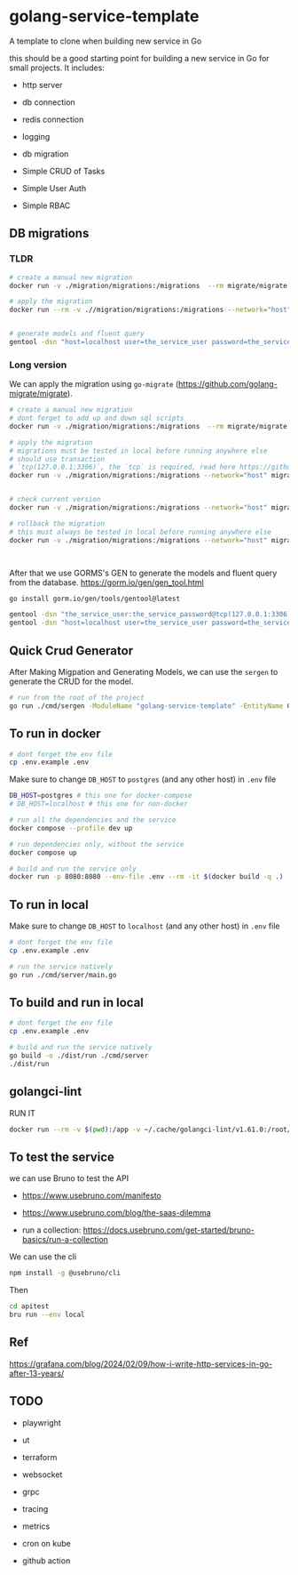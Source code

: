 # golang-service-template
A template to clone when building new service in Go

this should be a good starting point for building a new service in Go for small projects. It includes:
- http server
- db connection
- redis connection
- logging
- db migration

- Simple CRUD of Tasks
- Simple User Auth
- Simple RBAC


## DB migrations


### TLDR


```sh
# create a manual new migration
docker run -v ./migration/migrations:/migrations  --rm migrate/migrate create -ext sql -dir migrations create_users_table

# apply the migration
docker run --rm -v .//migration/migrations:/migrations --network="host" migrate/migrate -path=/migrations/ -database "postgres://the_service_user:the_service_password@localhost:5432/the_service_database?sslmode=disable" up


# generate models and fluent query
gentool -dsn "host=localhost user=the_service_user password=the_service_password dbname=the_service_database port=5432 sslmode=disable" -outPath "./internal/dao/query"  -fieldNullable -fieldWithIndexTag -fieldWithTypeTag -fieldSignable -db postgres

```

### Long version


We can apply the migration using `go-migrate` (https://github.com/golang-migrate/migrate).


```sh
# create a manual new migration
# dont forget to add up and down sql scripts
docker run -v ./migration/migrations:/migrations  --rm migrate/migrate create -ext sql -dir migrations create_users_table

# apply the migration
# migrations must be tested in local before running anywhere else
# should use transaction
# `tcp(127.0.0.1:3306)`, the `tcp` is required, read here https://github.com/go-sql-driver/mysql/blob/af8d7931954ec21a96df9610a99c09c2887f2ee7/README.md#examples
docker run -v ./migration/migrations:/migrations --network="host" migrate/migrate -path=/migrations/ -database "postgres://the_service_user:the_service_password@localhost:5432/the_service_database?sslmode=disable" up


# check current version
docker run -v ./migration/migrations:/migrations --network="host" migrate/migrate -path=/migrations/ -database "postgres://the_service_user:the_service_password@localhost:5432/the_service_database?sslmode=disable" version

# rollback the migration
# this must always be tested in local before running anywhere else
docker run -v ./migration/migrations:/migrations --network="host" migrate/migrate -path=/migrations/ -database "postgres://the_service_user:the_service_password@localhost:5432/the_service_database?sslmode=disable" down 1




```


After that we use GORMS's GEN to generate the models and fluent query from the database. https://gorm.io/gen/gen_tool.html

```sh
go install gorm.io/gen/tools/gentool@latest

gentool -dsn "the_service_user:the_service_password@tcp(127.0.0.1:3306)/the_service_database" -outPath "./internal/dao/query"  -fieldNullable -fieldWithIndexTag -fieldWithTypeTag -fieldSignable -db mysql
gentool -dsn "host=localhost user=the_service_user password=the_service_password dbname=the_service_database port=5432 sslmode=disable" -outPath "./internal/dao/query"  -fieldNullable -fieldWithIndexTag -fieldWithTypeTag -fieldSignable -db postgres
```

## Quick Crud Generator

After Making Migpation and Generating Models, we can use the `sergen` to generate the CRUD for the model.

```sh
# run from the root of the project
go run ./cmd/sergen -ModuleName "golang-service-template" -EntityName Goose -EntityNamePlural Geese
```


## To run in docker

```sh
# dont forget the env file
cp .env.example .env
```

Make sure to change `DB_HOST` to `postgres` (and any other host) in `.env` file

```sh
DB_HOST=postgres # this one for docker-compose
# DB_HOST=localhost # this one for non-docker
```


```sh
# run all the dependencies and the service
docker compose --profile dev up

# run dependencies only, without the service
docker compose up

# build and run the service only
docker run -p 8080:8080 --env-file .env --rm -it $(docker build -q .)
```


## To run in local

Make sure to change `DB_HOST` to `localhost` (and any other host) in `.env` file

```sh
# dont forget the env file
cp .env.example .env
```


```bash
# run the service natively
go run ./cmd/server/main.go
```

## To build and run in local

```sh
# dont forget the env file
cp .env.example .env
```

```bash
# build and run the service natively
go build -o ./dist/run ./cmd/server
./dist/run
```

## golangci-lint

RUN IT

```sh
docker run --rm -v $(pwd):/app -v ~/.cache/golangci-lint/v1.61.0:/root/.cache -w /app golangci/golangci-lint:v1.61.0 golangci-lint run -v
```

## To test the service

we can use Bruno to test the API

- https://www.usebruno.com/manifesto
- https://www.usebruno.com/blog/the-saas-dilemma


- run a collection: https://docs.usebruno.com/get-started/bruno-basics/run-a-collection

We can use the cli

```sh
npm install -g @usebruno/cli
```

Then
```sh
cd apitest
bru run --env local
```


## Ref

https://grafana.com/blog/2024/02/09/how-i-write-http-services-in-go-after-13-years/


## TODO


- playwright
- ut

- terraform

- websocket
- grpc


- tracing
- metrics
- cron on kube

- github action